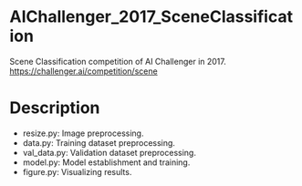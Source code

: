 # AIChallenger_2017_SceneClassification
Scene Classification competition of AI Challenger in 2017. https://challenger.ai/competition/scene
# Description
- resize.py: Image preprocessing.
- data.py: Training dataset preprocessing.
- val_data.py: Validation dataset preprocessing.
- model.py: Model establishment and training.
- figure.py: Visualizing results.
